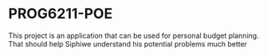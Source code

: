 # PROG6211-POE
This project is an application that can be used for personal budget planning. That should help Siphiwe understand his potential problems much better
